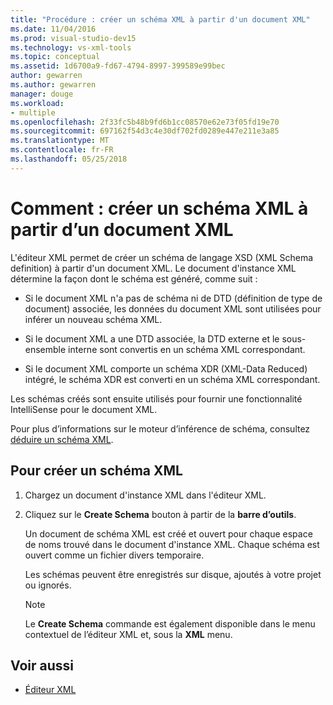 ```yaml
---
title: "Procédure : créer un schéma XML à partir d'un document XML"
ms.date: 11/04/2016
ms.prod: visual-studio-dev15
ms.technology: vs-xml-tools
ms.topic: conceptual
ms.assetid: 1d6700a9-fd67-4794-8997-399589e99bec
author: gewarren
ms.author: gewarren
manager: douge
ms.workload:
- multiple
ms.openlocfilehash: 2f33fc5b48b9fd6b1cc08570e62e73f05fd19e70
ms.sourcegitcommit: 697162f54d3c4e30df702fd0289e447e211e3a85
ms.translationtype: MT
ms.contentlocale: fr-FR
ms.lasthandoff: 05/25/2018
---
```

# <a name="how-to-create-an-xml-schema-from-an-xml-document"></a>Comment : créer un schéma XML à partir d’un document XML

L'éditeur XML permet de créer un schéma de langage XSD (XML Schema definition) à partir d'un document XML. Le document d'instance XML détermine la façon dont le schéma est généré, comme suit :

-   Si le document XML n'a pas de schéma ni de DTD (définition de type de document) associée, les données du document XML sont utilisées pour inférer un nouveau schéma XML.

-   Si le document XML a une DTD associée, la DTD externe et le sous-ensemble interne sont convertis en un schéma XML correspondant.

-   Si le document XML comporte un schéma XDR (XML-Data Reduced) intégré, le schéma XDR est converti en un schéma XML correspondant.

Les schémas créés sont ensuite utilisés pour fournir une fonctionnalité IntelliSense pour le document XML.

Pour plus d’informations sur le moteur d’inférence de schéma, consultez [déduire un schéma XML](/dotnet/standard/data/xml/inferring-an-xml-schema).

## <a name="to-create-an-xml-schema"></a>Pour créer un schéma XML

1.  Chargez un document d'instance XML dans l'éditeur XML.

2.  Cliquez sur le **Create Schema** bouton à partir de la **barre d’outils**.

     Un document de schéma XML est créé et ouvert pour chaque espace de noms trouvé dans le document d'instance XML. Chaque schéma est ouvert comme un fichier divers temporaire.

     Les schémas peuvent être enregistrés sur disque, ajoutés à votre projet ou ignorés.

    > [!NOTE]
    >  Le **Create Schema** commande est également disponible dans le menu contextuel de l’éditeur XML et, sous la **XML** menu.

## <a name="see-also"></a>Voir aussi

- [Éditeur XML](../xml-tools/xml-editor.md)